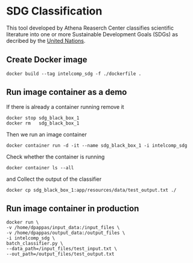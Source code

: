 # SDG Classification

This tool developed by Athena Reaserch Center classifies scientific literature into one or more Sustainable Development Goals (SDGs) as decribed by the [United Nations](https://sdgs.un.org/goals).

## Create Docker image

```
docker build --tag intelcomp_sdg -f ./dockerfile .
```

## Run image container as a demo

If there is already a container running remove it

```
docker stop sdg_black_box_1
docker rm   sdg_black_box_1
``` 

Then we run an image container 

```
docker container run -d -it --name sdg_black_box_1 -i intelcomp_sdg
```

Check whether the container is running

```
docker container ls --all
``` 

and Collect the output of the classifier
 
 ```
 docker cp sdg_black_box_1:app/resources/data/test_output.txt ./
```
 

## Run image container in production

 ```
 docker run \
-v /home/dpappas/input_data:/input_files \
-v /home/dpappas/output_data:/output_files \
-i intelcomp_sdg \
batch_classifier.py \
--data_path=/input_files/test_input.txt \
--out_path=/output_files/test_output.txt

```
 



